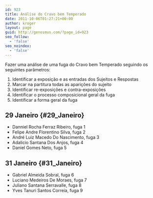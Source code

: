 ```yaml
---
id: 923
title: Análise do Cravo bem Temperado
date: 2011-10-06T01:27:21+00:00
author: kroger
layout: page
guid: http://genosmus.com/?page_id=923
seo_follow:
  - 'false'
seo_noindex:
  - 'false'
---
```

<div>
  Fazer uma análise de uma fuga do Cravo bem Temperado seguindo os seguintes parâmetros:
</div>

<div>
  <ol>
    <li>
      Identificar a exposição e as entradas dos Sujeitos e Respostas
    </li>
    <li>
      Marcar na partitura todas as aparições do sujeito
    </li>
    <li>
      Identificar re-exposições e contra-exposições
    </li>
    <li>
      Identificar o processo composicional geral da fuga
    </li>
    <li>
      Identificar a forma geral da fuga
    </li>
  </ol>
</div>

## 29 Janeiro {#29_Janeiro}

  * Danniel Rocha Ferraz Ribeiro, fuga 1
  * Felipe Andre Florentino Silva, fuga 2
  * André Luiz Macedo Do Nascimento, fuga 3
  * Adalicio Santana Dos Anjos, fuga 4
  * Daniel Gomes Neto, fuga 5

## 31 Janeiro {#31_Janeiro}

  * Gabriel Almeida Sobral, fuga 6
  * Luciano Medeiros De Moraes, fuga 7
  * Juliano Santana Serravalle, fuga 8
  * Yves Tanuri Santos Correia, fuga 9

<div>
</div>